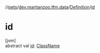 //[pets](../../../index.md)/[dev.martianzoo.tfm.data](../index.md)/[Definition](index.md)/[id](id.md)

# id

[jvm]\
abstract val [id](id.md): [ClassName](../../dev.martianzoo.tfm.pets.ast/-class-name/index.md)
